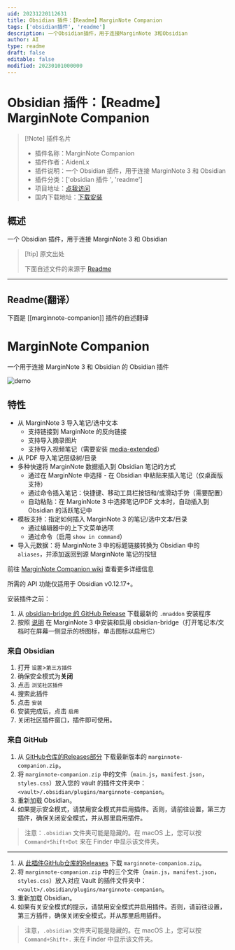 ```yaml
---
uid: 20231220112631
title: Obsidian 插件：【Readme】MarginNote Companion
tags: ['obsidian插件', 'readme']
description: 一个Obsidian插件，用于连接MarginNote 3和Obsidian
author: AI
type: readme
draft: false
editable: false
modified: 20230101000000
---
```


# Obsidian 插件：【Readme】MarginNote Companion

> [!Note] 插件名片
> - 插件名称：MarginNote Companion
> - 插件作者：AidenLx
> - 插件说明：一个 Obsidian 插件，用于连接 MarginNote 3 和 Obsidian
> - 插件分类：['obsidian 插件 ', 'readme']
> - 项目地址：[点我访问](https://github.com/aidenlx/marginnote-companion)
> - 国内下载地址：[下载安装](https://pkmer.cn/products/plugin/pluginMarket/?marginnote-companion)

## 概述

一个 Obsidian 插件，用于连接 MarginNote 3 和 Obsidian

> [!tip] 原文出处
>
>下面自述文件的来源于 [Readme](https://ghproxy.net/https://raw.githubusercontent.com/aidenlx/marginnote-companion/master/README.md)

---

## Readme(翻译）

下面是 [[marginnote-companion]] 插件的自述翻译

# MarginNote Companion

一个用于连接 MarginNote 3 和 Obsidian 的 Obsidian 插件

![demo](https://cdn.pkmer.cn/covers/marginnote-companion_2_0.webp!pkmer)

## 特性

- 从 MarginNote 3 导入笔记/选中文本
  - 支持链接到 MarginNote 的反向链接
  - 支持导入摘录图片
  - 支持导入视频笔记（需要安装 [media-extended](https://github.com/aidenlx/media-extended)）
- 从 PDF 导入笔记层级树/目录
- 多种快速将 MarginNote 数据插入到 Obsidian 笔记的方式
  - 通过在 MarginNote 中选择 - 在 Obsidian 中粘贴来插入笔记（仅桌面版支持）
  - 通过命令插入笔记：快捷键、移动工具栏按钮和/或滑动手势（需要配置）
  - 自动粘贴：在 MarginNote 3 中选择笔记/PDF 文本时，自动插入到 Obsidian 的活跃笔记中
- 模板支持：指定如何插入 MarginNote 3 的笔记/选中文本/目录
  - 通过编辑器中的上下文菜单选项
  - 通过命令（启用 `show in command`）
- 导入元数据：将 MarginNote 3 中的标题链接转换为 Obsidian 中的 `aliases`，并添加返回到源 MarginNote 笔记的按钮

前往 [MarginNote Companion wiki](https://github.com/aidenlx/marginnote-companion/wiki) 查看更多详细信息

所需的 API 功能仅适用于 Obsidian v0.12.17+。

安装插件之前：

1. 从 [obsidian-bridge 的 GitHub Release](https://github.com/aidenlx/obsidian-bridge/releases) 下载最新的 `.mnaddon` 安装程序
2. 按照 [说明](https://github.com/aidenlx/obsidian-bridge#installation-%E5%AE%89%E8%A3%85) 在 MarginNote 3 中安装和启用 obsidian-bridge（打开笔记本/文档时在屏幕一侧显示的桥图标，单击图标以启用它）

### 来自 Obsidian

1. 打开 `设置`>`第三方插件`
2. 确保安全模式为**关闭**
3. 点击 `浏览社区插件`
4. 搜索此插件
5. 点击 `安装`
6. 安装完成后，点击 `启用`
7. 关闭社区插件窗口，插件即可使用。

### 来自 GitHub

1. 从 [GitHub仓库的Releases部分](https://github.com/aidenlx/marginnote-companion/releases) 下载最新版本的 `marginnote-companion.zip`。
2. 将 `marginnote-companion.zip` 中的文件（`main.js`，`manifest.json`，`styles.css`）放入您的 vault 的插件文件夹中：`<vault>/.obsidian/plugins/marginnote-companion`。
3. 重新加载 Obsidian。
4. 如果提示安全模式，请禁用安全模式并启用插件。否则，请前往设置，第三方插件，确保关闭安全模式，并从那里启用插件。

> 注意：`.obsidian` 文件夹可能是隐藏的。在 macOS 上，您可以按 `Command+Shift+Dot` 来在 Finder 中显示该文件夹。

---

1. 从 [此插件GitHub仓库的Releases](https://github.com/aidenlx/marginnote-companion/releases) 下载 `marginnote-companion.zip`。
2. 将 `marginnote-companion.zip` 中的三个文件（`main.js`，`manifest.json`，`styles.css`）放入对应 Vault 的插件文件夹中：`<vault>/.obsidian/plugins/marginnote-companion`。
3. 重新加载 Obsidian。
4. 如果有关安全模式的提示，请禁用安全模式并启用插件。否则，请前往设置，第三方插件，确保关闭安全模式，并从那里启用插件。

> 注意，`.obsidian` 文件夹可能是隐藏的。在 macOS 上，您可以按 `Command+Shift+.` 来在 Finder 中显示该文件夹。